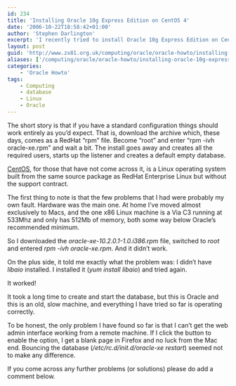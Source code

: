 ```yaml
---
id: 234
title: 'Installing Oracle 10g Express Edition on CentOS 4'
date: '2006-10-22T18:58:42+01:00'
author: 'Stephen Darlington'
excerpt: 'I recently tried to install Oracle 10g Express Edition on CentOS 4. Things have dramatically improved since the early days of Oracle on Linux, but here are the details.'
layout: post
guid: 'http://www.zx81.org.uk/computing/oracle/oracle-howto/installing-oracle-10g-express-edition-on-centos-4.html'
aliases: ['/computing/oracle/oracle-howto/installing-oracle-10g-express-edition-on-centos-4.html']
categories:
    - 'Oracle Howto'
tags:
    - Computing
    - database
    - Linux
    - Oracle
---
```


The short story is that if you have a standard configuration things should work entirely as you’d expect. That is, download the archive which, these days, comes as a RedHat “rpm” file. Become “root” and enter “rpm -ivh oracle-xe.rpm” and wait a bit. The install goes away and creates all the required users, starts up the listener and creates a default empty database.

[CentOS](http://www.centos.org "Not RedHat Linux"), for those that have not come across it, is a Linux operating system built from the same source package as RedHat Enterprise Linux but without the support contract.

The first thing to note is that the few problems that I had were probably my own fault. Hardware was the main one. At home I’ve moved almost exclusively to Macs, and the one x86 Linux machine is a Via C3 running at 533Mhz and only has 512Mb of memory, both some way below Oracle’s recommended minimum.

So I downloaded the *oracle-xe-10.2.0.1-1.0.i386.rpm* file, switched to *root* and entered *rpm -ivh oracle-xe.rpm*. And it didn’t work.

On the plus side, it told me exactly what the problem was: I didn’t have *libaio* installed. I installed it (*yum install libaio*) and tried again.

It worked!

It took a long time to create and start the database, but this is Oracle and this is an old, slow machine, and everything I have tried so far is operating correctly.

To be honest, the only problem I have found so far is that I can’t get the web admin interface working from a remote machine. If I click the button to enable the option, I get a blank page in Firefox and no luck from the Mac end. Bouncing the database (*/etc/rc.d/init.d/oracle-xe restart*) seemed not to make any difference.

If you come across any further problems (or solutions) please do add a comment below.
